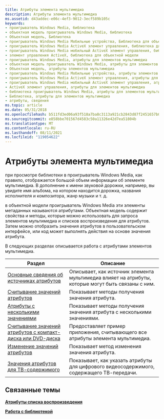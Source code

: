 ```yaml
---
title: Атрибуты элемента мультимедиа
description: Атрибуты элемента мультимедиа
ms.assetid: d43addec-e06c-4ef3-9012-3ecf589b105c
keywords:
- проигрыватель Windows Media, библиотека
- объектная модель проигрыватель Windows Media, библиотека
- Объектная модель, Библиотека
- проигрыватель Windows Media Мобильные устройства, Библиотека для объектной модели
- проигрыватель Windows Media ActiveX элемент управления, библиотека для объектной модели
- проигрыватель Windows Media мобильный ActiveX элемент управления, библиотека для объектной модели
- элемент управления ActiveX, библиотека для объектной модели
- проигрыватель Windows Media, атрибуты для элементов мультимедиа
- объектная модель проигрыватель Windows Media, атрибуты для элементов мультимедиа
- Объектная модель, атрибуты элементов мультимедиа
- проигрыватель Windows Media Мобильные устройства, атрибуты элементов мультимедиа
- проигрыватель Windows Media ActiveX элемент управления, атрибуты для элементов мультимедиа
- проигрыватель Windows Media мобильный ActiveX элемент управления, атрибуты для элементов мультимедиа
- ActiveX элемент управления, атрибуты для элементов мультимедиа
- библиотека проигрыватель Windows Media, атрибуты для элементов мультимедиа
- Библиотека, атрибуты для элементов мультимедиа
- атрибуты, сведения
ms.topic: article
ms.date: 05/31/2018
ms.openlocfilehash: b511fd3ed06a93f518a7ba8c3113a921cb2843d87f2451657b0e0e19c5b7a130
ms.sourcegitcommit: e858bbe701567d4583c50a11326e42d7ea51804b
ms.translationtype: MT
ms.contentlocale: ru-RU
ms.lasthandoff: 08/11/2021
ms.locfileid: "119054622"
---
```

# <a name="media-item-attributes"></a>Атрибуты элемента мультимедиа

при просмотре библиотеки в проигрыватель Windows Media, как правило, отображается большой объем информации об элементе мультимедиа. В дополнение к имени звуковой дорожки, например, вы увидите имя альбома, на котором находится дорожка, названия исполнителя и композитора, жанр музыки и т. д.

в объектной модели проигрыватель Windows Media эти элементы метаданных называются атрибутами. Объектная модель содержит свойства и методы, которые можно использовать для запроса элементов мультимедиа и списков воспроизведения для атрибутов. Затем можно отобразить значения атрибутов в пользовательском интерфейсе, или код может выполнять действия на основе значения атрибута.

В следующих разделах описывается работа с атрибутами элементов мультимедиа.



| Раздел                                                                                      | Описание                                                                                     |
|--------------------------------------------------------------------------------------------|-------------------------------------------------------------------------------------------------|
| [Основные сведения об источниках атрибутов](understanding-attribute-sources.md)                     | Описывает, как источник элемента мультимедиа влияет на атрибуты, которые могут быть связаны с ним. |
| [Считывание значений атрибутов](reading-attribute-values.md)                                   | Показывает методы получения значения атрибута.                                     |
| [Атрибуты с несколькими значениями](attributes-with-multiple-values.md)                     | Показывает методы получения значения атрибута с несколькими значениями.                         |
| [Считывание значений атрибутов с компакт-диска или DVD-диска](reading-attribute-values-from-a-cd-or-dvd.md) | Предоставляет пример приложения, считывающего все атрибуты элемента мультимедиа.                 |
| [Изменение значений атрибутов](changing-attribute-values.md)                                 | Показывает метод изменения значения атрибута.                                        |
| [Значения атрибутов для ТВ-содержимого](attribute-values-for-tv-content.md)                     | Показывает, как указать атрибуты для цифрового видеосодержимого, содержащего ТВ-передачи.               |



 

## <a name="related-topics"></a>Связанные темы

<dl> <dt>

[**Атрибуты списка воспроизведения**](playlist-attributes.md)
</dt> <dt>

[**Работа с библиотекой**](working-with-the-library.md)
</dt> </dl>

 

 




